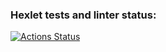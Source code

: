 ### Hexlet tests and linter status:
[![Actions Status](https://github.com/ElenaAntoshkina/data-analytics-project-96/actions/workflows/hexlet-check.yml/badge.svg)](https://github.com/ElenaAntoshkina/data-analytics-project-96/actions)